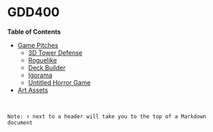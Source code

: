 # GDD400

**Table of Contents**
+ [Game Pitches](Asset%20Files/Game%20Pitches)
  - [3D Tower Defense](Asset%20Files/Game%20Pitches/Pitches/3DTowerDefense.md)<br />
  - [Roguelike](Asset%20Files/Game%20Pitches/Pitches/Roguelike.md)<br />
  - [Deck Builder](Asset%20Files/Game%20Pitches/Pitches/DeckBuilder.md)<br />
  - [Igorama](Asset%20Files/Game%20Pitches/Pitches/Igorama.md)<br />
  - [Untitled Horror Game](Asset%20Files/Game%20Pitches/Pitches/UntitledHorrorGame.md)<br />
+ [Art Assets](Asset%20Files/Art%20Assets)<br />
<br />

` Note: ↑ next to a header will take you to the top of a Markdown document `
